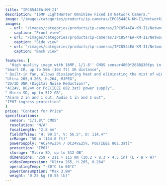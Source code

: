 ```yaml
---
title: "IPC8544EA-KM-I1"
description: "16MP LightHunter OmniView Fixed IR Network Camera."
image: "/images/categories/products/ip-cameras/IPC8544EA-KM-I1/Network2 (3).png"
images:
  - url: "/images/categories/products/ip-cameras/IPC8544EA-KM-I1/Network2 (1).png"
    caption: "Front view"
  - url: "/images/categories/products/ip-cameras/IPC8544EA-KM-I1/Network2 (2).png"
    caption: "Side view"
  - url: "/images/categories/products/ip-cameras/IPC8544EA-KM-I1/Network2 (3).png"
    caption: "Back view"
    
features: [
  "High quality image with 16MP, 1/1.8'' CMOS sensor4800*2688@30fps in the main stream offers 180° panoramic view, and 16:9 ratio can better fit the screen",
"Smart IR, up to 50m (164 ft) IR distance",
" Built-in fan, allows dissipating heat and eliminating the mist of window",
"Ultra 265,H.265, H.264, MJPEG",
"2D/3D DNR (Digital Noise Reduction)",
"AC24V, DC24V or PoE(IEEE 802.3at) power supply",
" Micro SD, up to 512 GB",
"Alarm 2 in and 1 out, Audio 1 in and 1 out",
"IP67 ingress protection"
]
price: "Contact for Price"
specifications:
  sensor: "1/1.8\" CMOS"
  resolution: "N/A"
  focalLength: "2.8 mm"
  fieldOfView: "H: 99.5°, V: 56.5°, D: 114.4°"
  irRange: "50 m (164.0 ft)"
  powerSupply: "AC24V±25% / DC24V±25%, PoE(IEEE 802.3at)"
  protection: "IP67"
  storage: "Micro SD, up to 512 GB"
  dimensions: "259 × 211 × 115 mm (10.2 × 8.3 × 4.5 in) (L × W × H)"
  videoCompression: "Ultra 265, H.265, H.264"
  operatingTemp: "-30°C to 60°C"
  powerConsumption: "Max 3.9W"
  weight: "0.25 kg (0.55 lb)"
---
```

